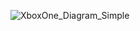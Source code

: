 ![XboxOne_Diagram_Simple](https://github.com/user-attachments/assets/47c23621-9601-4616-9a76-0b17d395a217)

